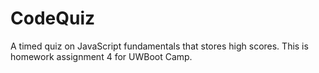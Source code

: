 # CodeQuiz
A timed quiz on JavaScript fundamentals that stores high scores. This is homework assignment 4 for UWBoot Camp.
